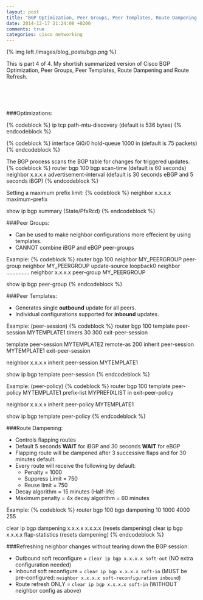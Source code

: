 ```yaml
---
layout: post
title: "BGP Optimization, Peer Groups, Peer Templates, Route Dampening and Route Refresh - part4"
date: 2014-12-17 21:24:08 +0200
comments: true
categories: cisco networking
---
```

{% img left /images/blog_posts/bgp.png %}

This is part 4 of 4. My shortish summarized version of Cisco BGP Optimization, Peer Groups, Peer Templates, Route Dampening and Route Refresh.
<!--more-->
<br>
<br>
<br>

###Optimizations:

{% codeblock %}
ip tcp path-mtu-discovery (default is 536 bytes)
{% endcodeblock %}

{% codeblock %}
interface Gi0/0
hold-queue 1000 in (default is 75 packets)
{% endcodeblock %}

The BGP process scans the BGP table for changes for triggered updates.
{% codeblock %}
router bgp 100
  bgp scan-time <SECONDS> (default is 60 seconds)
  neighbor x.x.x.x advertisement-interval <SECONDS> (default is 30 seconds eBGP and 5 seconds iBGP)
{% endcodeblock %}

Setting a maximum prefix limit:
{% codeblock %}
neighbor x.x.x.x maximum-prefix <NUM>

show ip bgp summary (State/PfxRcd)
{% endcodeblock %}

###Peer Groups:

- Can be used to make neighbor configurations more effecient by using templates.
- CANNOT combine iBGP and eBGP peer-groups

Example:
{% codeblock %}
router bgp 100
  neighbor MY_PEERGROUP peer-group
  neighbor MY_PEERGROUP update-source loopback0
  neighbor ...............
  neighbor x.x.x.x peer-group MY_PEERGROUP

show ip bgp peer-group
{% endcodeblock %}

###Peer Templates:

- Generates single **outbound** update for all peers.
- Individual configurations supported for **inbound** updates.

Example: (peer-session)
{% codeblock %}
router bgp 100
  template peer-session MYTEMPLATE1
    timers 30 300
  exit-peer-session
  
  template peer-session MYTEMPLATE2
    remote-as 200
    inherit peer-session MYTEMPLATE1
  exit-peer-session

  neighbor x.x.x.x inherit peer-session MYTEMPLATE1

show ip bgp template peer-session
{% endcodeblock %}

Example: (peer-policy)
{% codeblock %}
router bgp 100
  template peer-policy MYTEMPLATE1
    prefix-list MYPREFIXLIST in
  exit-peer-policy

  neighbor x.x.x.x inherit peer-policy MYTEMPLATE1

show ip bgp template peer-policy
{% endcodeblock %}

###Route Dampening:

* Controls flapping routes
* Default 5 seconds **WAIT** for iBGP and 30 seconds **WAIT** for eBGP
* Flapping route will be dampened after 3 successive flaps and for 30 minutes default.
* Every route will receive the following by default:
  * Penalty = 1000
  * Suppress Limit = 750
  * Reuse limit = 750
* Decay algorithm = 15 minutes (Half-life)
* Maximum penalty = 4x decay algorithm = 60 minutes

Example:
{% codeblock %}
router bgp 100
  bgp dampening 10 1000 4000 255

clear ip bgp dampening x.x.x.x x.x.x.x (resets dampening)
clear ip bgp x.x.x.x flap-statistics (resets dampening)
{% endcodeblock %}

###Refreshing neighbor changes without tearing down the BGP session:

- Outbound soft reconfigure = `clear ip bgp x.x.x.x soft-out` (NO extra configuration needed)
- Inbound soft reconfigure = `clear ip bgp x.x.x.x soft-in` (MUST be pre-configured: `neighbor x.x.x.x soft-reconfiguration inbound`)
- Route refresh ONLY = `clear ip bgp x.x.x.x soft-in` (WITHOUT neighbor config as above)